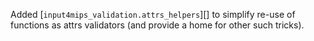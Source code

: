 Added [`input4mips_validation.attrs_helpers`][] to simplify re-use of functions as attrs validators (and provide a home for other such tricks).
